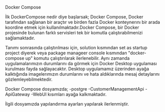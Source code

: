 ﻿Docker Compose

İlk DockerCompose nedir diye başlarsak;
Docker Compose, Docker tarafından sağlanan bir araçtır ve birden fazla Docker konteynerını bir arada koordine etmek için kullanılmaktadır.Docker Compose, bir Docker projesinde bulunan farklı servisleri tek bir komutla çalıştırabilmenizi sağlamaktadır.

Tanımı sonrasında çalıştırılması için, solution kısmından set as startup project diyerek veya package manageer console kısmından "docker-compose up" komutu çalıştırılarak ilerlenebilir. Aynı zamanda uygulamalarımızın durumlarını da görmek için Docker Desktop uygulaması kurulması fayda sağlayacaktır.
Desktop uygulamamız üzerinden ayağa kalktığında imagelerımızın durumlarını ve hata aldıklarında mesaj detaylarını gözlemleyebilmektedir.

Docker Compose dosyamızda;
-postgre
-CustomerManagementApi
-ApiGateway
-WebUI
kısımları ayağa kalkmaktadır.

İlgili dosyamızda yapılandırma ayarları yapılarak ilerlenmiştir.
